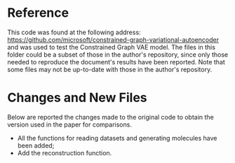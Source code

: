 # Reference
This code was found at the following address: <https://github.com/microsoft/constrained-graph-variational-autoencoder> and was used to test the Constrained Graph VAE model.
The files in this folder could be a subset of those in the author's repository, since only those needed to reproduce the document's results have been reported.
Note that some files may not be up-to-date with those in the author's repository.

# Changes and New Files
Below are reported the changes made to the original code to obtain the version used in the paper for comparisons.
* All the functions for reading datasets and generating molecules have been added;
* Add the reconstruction function.